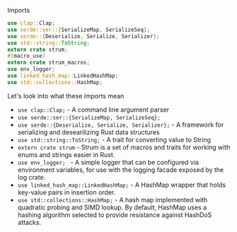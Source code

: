 Imports 

```rust
use clap::Clap; 
use serde::ser::{SerializeMap, SerializeSeq}; 
use serde::{Deserialize, Serialize, Serializer}; 
use std::string::ToString; 
extern crate strum; 
#[macro_use] 
extern crate strum_macros; 
use env_logger; 
use linked_hash_map::LinkedHashMap; 
use std::collections::HashMap; 
``` 

Let's look into what these imports mean 
- `use clap::Clap;` - A command line argument parser 
- `use serde::ser::{SerializeMap, SerializeSeq}; ` 
- `use serde::{Deserialize, Serialize, Serializer};`  - A framework for serializing and desearilizing Rust data structures 
- `use std::string::ToString;` - A trait for converting value to String 
-  `extern crate strum` - Strum is a set of macros and traits for working with enums and strings easier in Rust.
-  `use env_logger; ` - A simple logger that can be configured via environment variables, for use with the logging facade exposed by the log crate. 
-  `use linked_hash_map::LinkedHashMap;` - A HashMap wrapper that holds key-value pairs in insertion order.
-  `use std::collections::HashMap;` - A hash map implemented with quadratic probing and SIMD lookup. By default, HashMap uses a hashing algorithm selected to provide resistance against HashDoS attacks.

